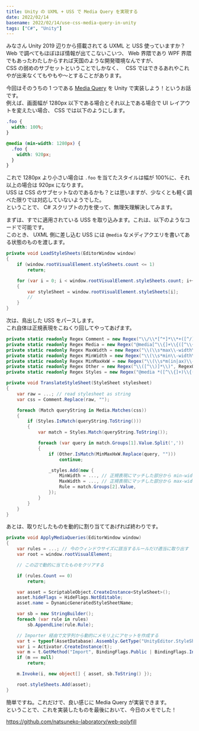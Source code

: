 ```yaml
---
title: Unity の UXML + USS で Media Query を実現する
date: 2022/02/14
basename: 2022/02/14/use-css-media-query-in-unity
tags: ["C#", "Unity"]
---
```


みなさん Unity 2019 辺りから搭載されてる UXML と USS 使っていますか？  
Web で調べてもほぼほぼ情報が出てこないこいつ、 Web 界隈であり WPF 界隈でもあったわたしからすれば天国のような開発環境なんですが、  
CSS の弱めのサブセットということでしかなく、　 CSS ではできるあれやこれやが出来なくてもやもや～とすることがあります。

今回はそのうちの 1 つである [Media Query](https://developer.mozilla.org/ja/docs/Web/CSS/Media_Queries) を Unity で実装しよう！というお話です。  
例えば、画面幅が 1280px 以下である場合とそれ以上である場合で UI レイアウトを変えたい場合、 CSS では以下のようにします。

```css
.foo {
  width: 100%;
}

@media (min-width: 1280px) {
  .foo {
    width: 920px;
  }
}
```

これで 1280px より小さい場合は `.foo` を当てたスタイルは幅が 100%に、それ以上の場合は 920px になります。  
USS は CSS のサブセットなのであるかも？とは思いますが、少なくとも軽く調べた限りでは対応していないようでした。  
ということで、 C# スクリプトの力を使って、無理矢理解決してみます。

まずは、すでに適用されている USS を取り込みます。これは、以下のようなコードで可能です。  
このとき、 UXML 側に差し込む USS には `@media` なメディアクエリを書いてある状態のものを渡します。

```csharp
private void LoadStyleSheets(EditorWindow window)
{
    if (window.rootVisualElement.styleSheets.count <= 1)
        return;

    for (var i = 0; i < window.rootVisualElement.styleSheets.count; i++)
    {
        var styleSheet = window.rootVisualElement.styleSheets[i];
        //
    }
}
```

次は、鳥出した USS をパースします。  
これ自体は正規表現をこねくり回してやってあげます。

```csharp
private static readonly Regex Comment = new Regex("\\/\\*[^*]*\\*+([^/][^*]*\\*+)*\\/", RegexOptions.Compiled);
private static readonly Regex Media = new Regex("@media[^\\{]+\\{([^\\{\\}]*\\{[^\\}\\{]*\\})+", RegexOptions.Compiled);
private static readonly Regex MaxWidth = new Regex("\\(\\s*max\\-width\\s*:\\s*(\\s*[0-9\\.]+)(px|rem)\\s*\\)", RegexOptions.Compiled);
private static readonly Regex MinWidth = new Regex("\\(\\s*min\\-width\\s*:\\s*(\\s*[0-9\\.]+)(px|rem)\\s*\\)", RegexOptions.Compiled);
private static readonly Regex MinMaxHxW = new Regex("\\(\\s*m(in|ax)\\-(height|width)\\s*:\\s*(\\s*[0-9\\.]+)(px|rem)\\s*\\)", RegexOptions.Compiled);
private static readonly Regex Other = new Regex("\\([^\\)]*\\)", RegexOptions.Compiled);
private static readonly Regex Styles = new Regex("@media *([^\\{]+)\\{([\\S\\s]+?)$", RegexOptions.Compiled);

private void TranslateStyleSheet(StyleSheet stylesheet)
{
    var raw = ...; // read stylesheet as string
    var css = Comment.Replace(raw, "");

    foreach (Match queryString in Media.Matches(css))
    {
        if (Styles.IsMatch(queryString.ToString()))
        {
            var match = Styles.Match(queryString.ToString());

            foreach (var query in match.Groups[1].Value.Split(','))
            {
                if (Other.IsMatch(MinMaxHxW.Replace(query, "")))
                    continue;

                _styles.Add(new {
                    MinWidth = ..., // 正規表現にマッチした部分から min-width を鳥出す
                    MaxWidth = ..., // 正規表現にマッチした部分から max-width を鳥出す
                    Rule = match.Groups[2].Value,
                });
            }
        }
    }
}
```

あとは、取りだしたものを動的に割り当ててあげれば終わりです。

```csharp
private void ApplyMediaQueries(EditorWindow window)
{
    var rules = ...; // 今のウィンドウサイズに該当するルールだけ適当に取り出す
    var root = window.rootVisualElement;

    // この辺で動的に当てたものをクリアする

    if (rules.Count == 0)
        return;

    var asset = ScriptableObject.CreateInstance<StyleSheet>();
    asset.hideFlags = HideFlags.NotEditable;
    asset.name = DynamicGeneratedStyleSheetName;

    var sb = new StringBuilder();
    foreach (var rule in rules)
        sb.AppendLine(rule.Rule);

    // Importer 経由で文字列から動的にメモリ上にアセットを作成する
    var t = typeof(AssetDatabase).Assembly.GetType("UnityEditor.StyleSheets.StyleSheetImporterImpl");
    var i = Activator.CreateInstance(t);
    var m = t.GetMethod("Import", BindingFlags.Public | BindingFlags.Instance);
    if (m == null)
        return;

    m.Invoke(i, new object[] { asset, sb.ToString() });

    root.styleSheets.Add(asset);
}
```

簡単ですね。これだけで、良い感じに Media Query が実装できます。  
ということで、これを実装したものを最後において、今日のメモでした！

https://github.com/natsuneko-laboratory/web-polyfill
